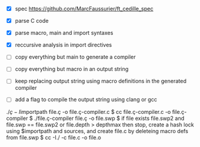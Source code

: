 - [X] spec https://github.com/MarcFaussurier/ft_cedille_spec 
- [X] parse C code 
- [X] parse macro, main and import syntaxes
- [X] reccursive analysis in import directives
- [ ] copy everything but main to generate a compiler
- [ ] copy everything but macro in an output string
- [ ] keep replacing output string using macro definitions in the generated compiler
- [ ] add a flag to compile the output string using clang or gcc



$./ç -I$importpath file.ç -o file.ç-compiler.c 
$ cc file.ç-compiler.c -o file.ç-compiler
$ ./file.ç-compiler file.ç -o file.swp
$ if file exists file.swp2 and file.swp == file.swp2 or file.depth > depthmax
	then stop, create a hash lock using $importpath and sources, 
	and create file.c by deleteing macro defs from file.swp
$ cc -I./ -c file.c -o file.o

